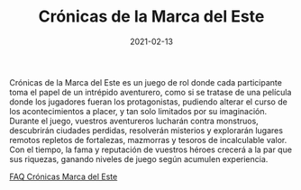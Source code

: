 ﻿---
title: Crónicas de la Marca del Este
summary: Bienvenidos a Crónicas de la Marca del Este. Con este reglamento se abre ante ti un mundo rebosante de aventuras, personajes épicos, monstruos temibles, peligrosas mazmorras, bastiones inexpugnables y magia poderosa.
authors:
  - Javier García “Dwayne Hicks”
  - Pedro Gil
date: 2021-02-13
type: post
categories:
- Crónicas de la Marca
tags:
- reglamento
- básico
minlevels: "1"
maxlevels: "100"
prices: 30,00 €
session: "indeterminado"
mincharacters: "-"
maxcharacters: "-"
eval: oficial
cover: "cronicas-marca.jpg"
download: "Cronicasdelamarca.rar"
moreinfo: "https://tesorosdelamarca.com/producto/cronicas-de-la-marca-del-este/"
license: "OGL"
draft: false

---

Crónicas de la Marca del Este es un juego de rol donde cada participante toma el papel de un intrépido aventurero, como si se tratase de una película donde los jugadores fueran los protagonistas, pudiendo alterar el curso de los acontecimientos a placer, y tan solo limitados por su imaginación.
Durante el juego, vuestros aventureros lucharán contra monstruos, descubrirán ciudades perdidas, resolverán misterios y explorarán lugares remotos repletos de fortalezas, mazmorras y tesoros de incalculable valor.
Con el tiempo, la fama y reputación de vuestros héroes crecerá a la par que sus riquezas, ganando niveles de juego según acumulen experiencia.
<p><a href="../downloads/FAQ-Cronicas_Marca_del_Este.pdf" target="_blank">FAQ Crónicas Marca del Este</a></p>
